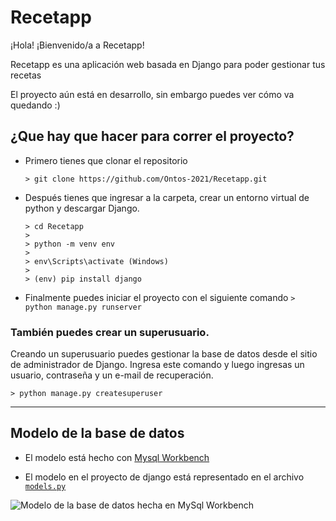 # Recetapp
¡Hola! ¡Bienvenido/a a Recetapp!

Recetapp es una aplicación web basada en Django para poder gestionar tus recetas

El proyecto aún está en desarrollo, sin embargo puedes ver cómo va quedando :)

## ¿Que hay que hacer para correr el proyecto?

- Primero tienes que clonar el repositorio

    ``` > git clone https://github.com/Ontos-2021/Recetapp.git ```


- Después tienes que ingresar a la carpeta, crear un entorno virtual de python y descargar Django.
    ```
  > cd Recetapp
  > 
  > python -m venv env
  > 
  > env\Scripts\activate (Windows)
  > 
  > (env) pip install django
  ```

- Finalmente puedes iniciar el proyecto con el siguiente comando
` > python manage.py runserver `

### También puedes crear un superusuario.

Creando un superusuario puedes gestionar la base de datos desde el sitio de administrador de Django.
Ingresa este comando y luego ingresas un usuario, contraseña y un e-mail de recuperación.

` > python manage.py createsuperuser `

---

## Modelo de la base de datos

- El modelo está hecho con [Mysql Workbench](Recetapp.mwb "Archivo MySql Workbench")

- El modelo en el proyecto de django está representado en el archivo [```models.py```](Recetapp/Apps/Recetas/models.py "Modelo en el proyecto")

![Modelo de la base de datos hecha en MySql Workbench](Recetapp%20(Modelo).png "Modelo") 

